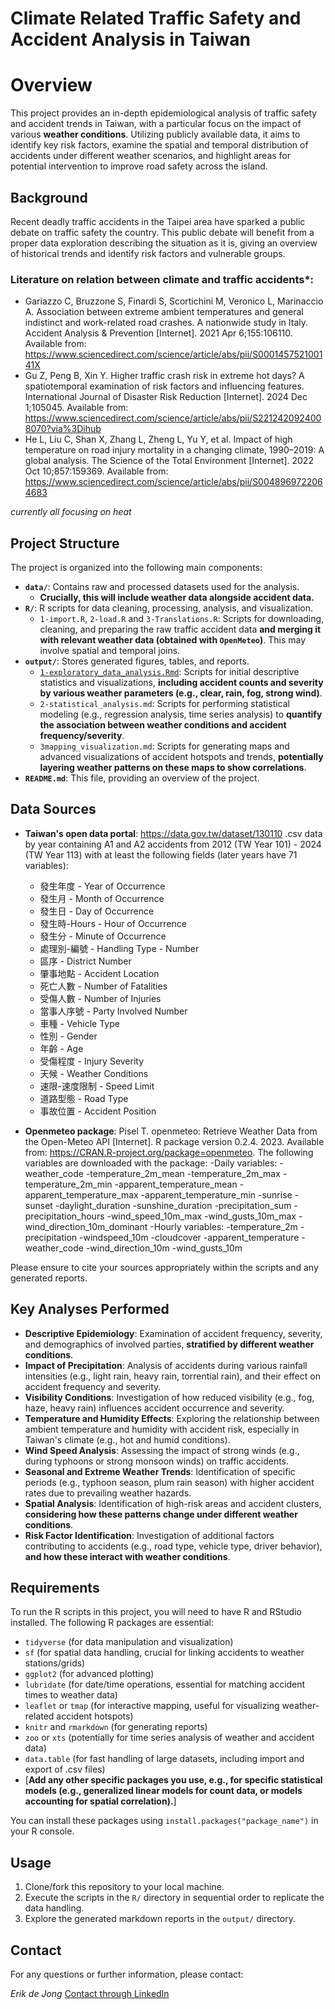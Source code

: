# Climate Related Traffic Safety and Accident Analysis in Taiwan 

# Overview

This project provides an in-depth epidemiological analysis of traffic safety and accident trends in Taiwan, with a particular focus on the impact of various **weather conditions**. Utilizing publicly available data, it aims to identify key risk factors, examine the spatial and temporal distribution of accidents under different weather scenarios, and highlight areas for potential intervention to improve road safety across the island.

## Background

Recent deadly traffic accidents in the Taipei area have sparked a public debate on traffic safety the country. This public debate will benefit from a proper data exploration describing the situation as it is, giving an overview of historical trends and identify risk factors and vulnerable groups. 

### Literature on relation between climate and traffic accidents*:

- Gariazzo C, Bruzzone S, Finardi S, Scortichini M, Veronico L, Marinaccio A. Association between extreme ambient temperatures and general indistinct and work-related road crashes. A nationwide study in Italy. Accident Analysis & Prevention [Internet]. 2021 Apr 6;155:106110. Available from: https://www.sciencedirect.com/science/article/abs/pii/S000145752100141X
- Gu Z, Peng B, Xin Y. Higher traffic crash risk in extreme hot days? A spatiotemporal examination of risk factors and influencing features. International Journal of Disaster Risk Reduction [Internet]. 2024 Dec 1;105045. Available from: https://www.sciencedirect.com/science/article/abs/pii/S2212420924008070?via%3Dihub
- He L, Liu C, Shan X, Zhang L, Zheng L, Yu Y, et al. Impact of high temperature on road injury mortality in a changing climate, 1990–2019: A global analysis. The Science of the Total Environment [Internet]. 2022 Oct 10;857:159369. Available from: https://www.sciencedirect.com/science/article/abs/pii/S0048969722064683

*currently all focusing on heat*
  
  
## Project Structure

The project is organized into the following main components:

* **`data/`**: Contains raw and processed datasets used for the analysis.
    * **Crucially, this will include weather data alongside accident data.**
* **`R/`**: R scripts for data cleaning, processing, analysis, and visualization.
    * `1-import.R`, `2-load.R` and `3-Translations.R`: Scripts for downloading, cleaning, and preparing the raw traffic accident data **and merging it with relevant weather data (obtained with `OpenMeteo`)**. This may involve spatial and temporal joins.
* **`output/`**: Stores generated figures, tables, and reports.
    * [`1-exploratory_data_analysis.Rmd`](Output/1-exploratory_data_analysis.Rmd): Scripts for initial descriptive statistics and visualizations, **including accident counts and severity by various weather parameters (e.g., clear, rain, fog, strong wind)**.
    * `2-statistical_analysis.md`: Scripts for performing statistical modeling (e.g., regression analysis, time series analysis) to **quantify the association between weather conditions and accident frequency/severity**.
    * `3mapping_visualization.md`: Scripts for generating maps and advanced visualizations of accident hotspots and trends, **potentially layering weather patterns on these maps to show correlations**.
* **`README.md`**: This file, providing an overview of the project.

## Data Sources

- **Taiwan's open data portal**: https://data.gov.tw/dataset/130110
  .csv data by year containing A1 and A2 accidents
  from 2012 (TW Year 101) - 2024 (TW Year 113) with at least the following fields (later years have 71 variables):
  - 發生年度 - Year of Occurrence
  - 發生月 - Month of Occurrence
  - 發生日 - Day of Occurrence
  - 發生時-Hours - Hour of Occurrence
  - 發生分 - Minute of Occurrence
  - 處理別-編號 - Handling Type - Number
  - 區序 - District Number
  - 肇事地點 - Accident Location
  - 死亡人數 - Number of Fatalities
  - 受傷人數 - Number of Injuries
  - 當事人序號 - Party Involved Number
  - 車種 - Vehicle Type
  - 性別 - Gender
  - 年齡 - Age
  - 受傷程度 - Injury Severity
  - 天候 - Weather Conditions
  - 速限-速度限制 - Speed Limit
  - 道路型態 - Road Type
  - 事故位置 - Accident Position

- **Openmeteo package**:
Pisel T. openmeteo: Retrieve Weather Data from the Open-Meteo API [Internet]. R package version 0.2.4. 2023. Available from: https://CRAN.R-project.org/package=openmeteo. The following variables are downloaded with the package:
  -Daily variables:
    -weather_code
    -temperature_2m_mean
    -temperature_2m_max
    -temperature_2m_min
    -apparent_temperature_mean
    -apparent_temperature_max
    -apparent_temperature_min
    -sunrise
    -sunset
    -daylight_duration
    -sunshine_duration
    -precipitation_sum
    -precipitation_hours
    -wind_speed_10m_max
    -wind_gusts_10m_max
    -wind_direction_10m_dominant
  -Hourly variables:
    -temperature_2m
    -precipitation
    -windspeed_10m
    -cloudcover
    -apparent_temperature
    -weather_code
    -wind_direction_10m
    -wind_gusts_10m


Please ensure to cite your sources appropriately within the scripts and any generated reports.

## Key Analyses Performed

* **Descriptive Epidemiology**: Examination of accident frequency, severity, and demographics of involved parties, **stratified by different weather conditions**.
* **Impact of Precipitation**: Analysis of accidents during various rainfall intensities (e.g., light rain, heavy rain, torrential rain), and their effect on accident frequency and severity.
* **Visibility Conditions**: Investigation of how reduced visibility (e.g., fog, haze, heavy rain) influences accident occurrence and severity.
* **Temperature and Humidity Effects**: Exploring the relationship between ambient temperature and humidity with accident risk, especially in Taiwan's climate (e.g., hot and humid conditions).
* **Wind Speed Analysis**: Assessing the impact of strong winds (e.g., during typhoons or strong monsoon winds) on traffic accidents.
* **Seasonal and Extreme Weather Trends**: Identification of specific periods (e.g., typhoon season, plum rain season) with higher accident rates due to prevailing weather hazards.
* **Spatial Analysis**: Identification of high-risk areas and accident clusters, **considering how these patterns change under different weather conditions**.
* **Risk Factor Identification**: Investigation of additional factors contributing to accidents (e.g., road type, vehicle type, driver behavior), **and how these interact with weather conditions**.

## Requirements

To run the R scripts in this project, you will need to have R and RStudio installed. The following R packages are essential:

* `tidyverse` (for data manipulation and visualization)
* `sf` (for spatial data handling, crucial for linking accidents to weather stations/grids)
* `ggplot2` (for advanced plotting)
* `lubridate` (for date/time operations, essential for matching accident times to weather data)
* `leaflet` or `tmap` (for interactive mapping, useful for visualizing weather-related accident hotspots)
* `knitr` and `rmarkdown` (for generating reports)
* `zoo` or `xts` (potentially for time series analysis of weather and accident data)
* `data.table` (for fast handling of large datasets, including import and export of .csv files)
* [**Add any other specific packages you use, e.g., for specific statistical models (e.g., generalized linear models for count data, or models accounting for spatial correlation).**]

You can install these packages using `install.packages("package_name")` in your R console.

## Usage

1.  Clone/fork this repository to your local machine.
3.  Execute the scripts in the `R/` directory in sequential order to replicate the data handling.
4.  Explore the generated markdown reports in the `output/` directory.

## Contact

For any questions or further information, please contact:

*Erik de Jong*
[Contact through LinkedIn](https://www.linkedin.com/in/erikpieterdejong/)


